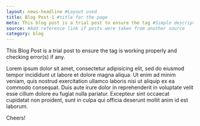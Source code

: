 ```yaml
---
layout: news-headline #Layout used
title: Blog Post-1 #title for the page
meta: This blog post is a trial post to ensure the tag #Simple description/spoiler
source: #Add reference link if posts were taken from another source
category: blog
---
```


This Blog Post is a trial post to ensure the tag is working properly and checking error(s) if any.

Lorem ipsum dolor sit amet, consectetur adipisicing elit, sed do eiusmod tempor incididunt ut labore et dolore magna aliqua. Ut enim ad minim veniam, quis nostrud exercitation ullamco laboris nisi ut aliquip ex ea commodo consequat. Duis aute irure dolor in reprehenderit in voluptate velit esse cillum dolore eu fugiat nulla pariatur. Excepteur sint occaecat cupidatat non proident, sunt in culpa qui officia deserunt mollit anim id est laborum.

Cheers!
